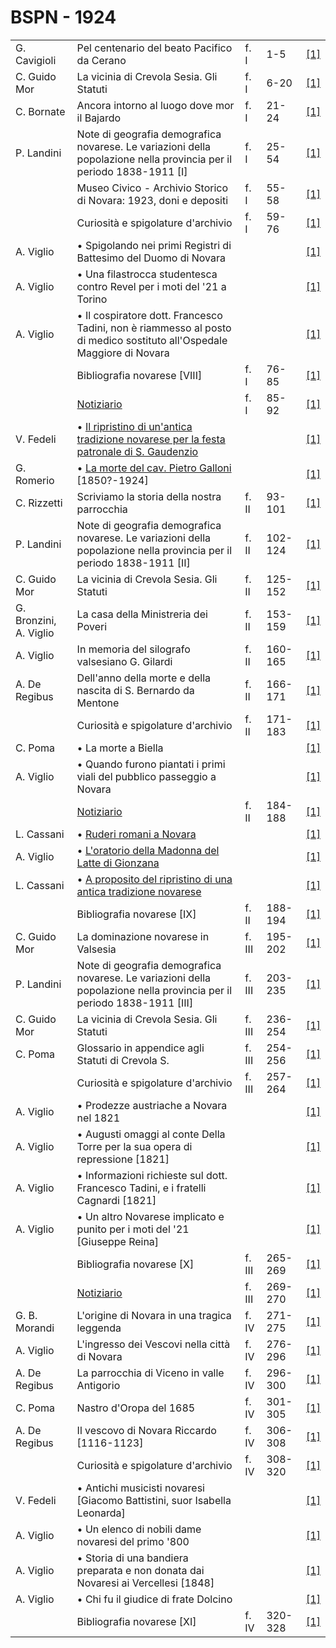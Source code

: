 # BSPN - 1924

<table>
    <tr>
        <td>G. Cavigioli</td>
        <td>Pel centenario del beato Pacifico da Cerano</td>
        <td>f. I</td>
        <td>1-5</td>
        <td><a href="https://en.calameo.com/read/0072607357bc07b1a2ffb">[1]</a></td>
    </tr>
    <tr>
        <td>C. Guido Mor</td>
        <td>La vicinia di Crevola Sesia. Gli Statuti</td>
        <td>f. I</td>
        <td>6-20</td>
        <td><a href="https://en.calameo.com/read/0072607357bc07b1a2ffb">[1]</a></td>
    </tr>
    <tr>
        <td>C. Bornate</td>
        <td>Ancora intorno al luogo dove mor il Bajardo</td>
        <td>f. I</td>
        <td>21-24</td>
        <td><a href="https://en.calameo.com/read/0072607357bc07b1a2ffb">[1]</a></td>
    </tr>
    <tr>
        <td>P. Landini</td>
        <td>Note di geografia demografica novarese. Le variazioni della popolazione nella provincia per il periodo
            1838-1911 [I]
        </td>
        <td>f. I</td>
        <td>25-54</td>
        <td><a href="https://en.calameo.com/read/0072607357bc07b1a2ffb">[1]</a></td>
    </tr>
    <tr>
        <td></td>
        <td>Museo Civico - Archivio Storico di Novara: 1923, doni e depositi</td>
        <td>f. I</td>
        <td>55-58</td>
        <td><a href="https://en.calameo.com/read/0072607357bc07b1a2ffb">[1]</a></td>
    </tr>
    <tr>
        <td></td>
        <td>Curiosità e spigolature d'archivio</td>
        <td>f. I</td>
        <td>59-76</td>
        <td><a href="https://en.calameo.com/read/0072607357bc07b1a2ffb">[1]</a></td>
    </tr>
    <tr>
        <td>A. Viglio</td>
        <td>• Spigolando nei primi Registri di Battesimo del Duomo di Novara</td>
        <td></td>
        <td></td>
        <td><a href="https://en.calameo.com/read/0072607357bc07b1a2ffb">[1]</a></td>
    </tr>
    <tr>
        <td>A. Viglio</td>
        <td>• Una filastrocca studentesca contro Revel per i moti del '21 a Torino</td>
        <td></td>
        <td></td>
        <td><a href="https://en.calameo.com/read/0072607357bc07b1a2ffb">[1]</a></td>
    </tr>
    <tr>
        <td>A. Viglio</td>
        <td>• Il cospiratore dott. Francesco Tadini, non è riammesso al posto di medico sostituto
            all'Ospedale Maggiore di Novara
        </td>
        <td></td>
        <td></td>
        <td><a href="https://en.calameo.com/read/0072607357bc07b1a2ffb">[1]</a></td>
    </tr>
    <tr>
        <td></td>
        <td>Bibliografia novarese [VIII]</td>
        <td>f. I</td>
        <td>76-85</td>
        <td><a href="https://en.calameo.com/read/0072607357bc07b1a2ffb">[1]</a></td>
    </tr>
    <tr>
        <td></td>
        <td><a href="http://www.ssno.it/BSPNo/bspn_not24.html#241">Notiziario</a></td>
        <td>f. I</td>
        <td>85-92</td>
        <td><a href="https://en.calameo.com/read/0072607357bc07b1a2ffb">[1]</a></td>
    </tr>
    <tr>
        <td>V. Fedeli</td>
        <td>• <a href="http://www.ssno.it/BSPNo/bspn_not24.html#trad">Il ripristino di un'antica tradizione
            novarese per la festa patronale di S. Gaudenzio</a></td>
        <td></td>
        <td></td>
        <td><a href="https://en.calameo.com/read/0072607357bc07b1a2ffb">[1]</a></td>
    </tr>
    <tr>
        <td>G. Romerio</td>
        <td>• <a href="http://www.ssno.it/BSPNo/bspn_not24.html#gall">La morte del cav. Pietro Galloni</a>
            [1850?-1924]
        </td>
        <td></td>
        <td></td>
        <td><a href="https://en.calameo.com/read/0072607357bc07b1a2ffb">[1]</a></td>
    </tr>
    <tr>
        <td>C. Rizzetti</td>
        <td>Scriviamo la storia della nostra parrocchia</td>
        <td>f. II</td>
        <td>93-101</td>
        <td><a href="https://en.calameo.com/read/0072607355358e2ae853d">[1]</a></td>
    </tr>
    <tr>
        <td>P. Landini</td>
        <td>Note di geografia demografica novarese. Le variazioni della popolazione nella provincia per il periodo
            1838-1911 [II]
        </td>
        <td>f. II</td>
        <td>102-124</td>
        <td><a href="https://en.calameo.com/read/0072607355358e2ae853d">[1]</a></td>
    </tr>
    <tr>
        <td>C. Guido Mor</td>
        <td>La vicinia di Crevola Sesia. Gli Statuti</td>
        <td>f. II</td>
        <td>125-152</td>
        <td><a href="https://en.calameo.com/read/0072607355358e2ae853d">[1]</a></td>
    </tr>
    <tr>
        <td>G. Bronzini, A. Viglio</td>
        <td>La casa della Ministreria dei Poveri</td>
        <td>f. II</td>
        <td>153-159</td>
        <td><a href="https://en.calameo.com/read/0072607355358e2ae853d">[1]</a></td>
    </tr>
    <tr>
        <td>A. Viglio</td>
        <td>In memoria del silografo valsesiano G. Gilardi</td>
        <td>f. II</td>
        <td>160-165</td>
        <td><a href="https://en.calameo.com/read/0072607355358e2ae853d">[1]</a></td>
    </tr>
    <tr>
        <td>A. De Regibus</td>
        <td>Dell'anno della morte e della nascita di S. Bernardo da Mentone</td>
        <td>f. II</td>
        <td>166-171</td>
        <td><a href="https://en.calameo.com/read/0072607355358e2ae853d">[1]</a></td>
    </tr>
    <tr>
        <td></td>
        <td>Curiosità e spigolature d'archivio</td>
        <td>f. II</td>
        <td>171-183</td>
        <td><a href="https://en.calameo.com/read/0072607355358e2ae853d">[1]</a></td>
    </tr>
    <tr>
        <td>C. Poma</td>
        <td>• La morte a Biella</td>
        <td></td>
        <td></td>
        <td><a href="https://en.calameo.com/read/0072607355358e2ae853d">[1]</a></td>
    </tr>
    <tr>
        <td>A. Viglio</td>
        <td>• Quando furono piantati i primi viali del pubblico passeggio a Novara</td>
        <td></td>
        <td></td>
        <td><a href="https://en.calameo.com/read/0072607355358e2ae853d">[1]</a></td>
    </tr>
    <tr>
        <td></td>
        <td><a href="http://www.ssno.it/BSPNo/bspn_not24.html#242">Notiziario</a></td>
        <td>f. II</td>
        <td>184-188</td>
        <td><a href="https://en.calameo.com/read/0072607355358e2ae853d">[1]</a></td>
    </tr>
    <tr>
        <td>L. Cassani</td>
        <td>• <a href="http://www.ssno.it/BSPNo/bspn_not24.html#rude">Ruderi romani a Novara</a></td>
        <td></td>
        <td></td>
        <td><a href="https://en.calameo.com/read/0072607355358e2ae853d">[1]</a></td>
    </tr>
    <tr>
        <td>A. Viglio</td>
        <td>• <a href="http://www.ssno.it/BSPNo/bspn_not24.html#gion">L'oratorio della Madonna del Latte di
            Gionzana</a></td>
        <td></td>
        <td></td>
        <td><a href="https://en.calameo.com/read/0072607355358e2ae853d">[1]</a></td>
    </tr>
    <tr>
        <td>L. Cassani</td>
        <td>• <a href="http://www.ssno.it/BSPNo/bspn_not24.html#tra2">A proposito del ripristino di una antica
            tradizione novarese</a></td>
        <td></td>
        <td></td>
        <td><a href="https://en.calameo.com/read/0072607355358e2ae853d">[1]</a></td>
    </tr>
    <tr>
        <td></td>
        <td>Bibliografia novarese [IX]</td>
        <td>f. II</td>
        <td>188-194</td>
        <td><a href="https://en.calameo.com/read/0072607355358e2ae853d">[1]</a></td>
    </tr>
    <tr>
        <td>C. Guido Mor</td>
        <td>La dominazione novarese in Valsesia</td>
        <td>f. III</td>
        <td>195-202</td>
        <td><a href="https://en.calameo.com/read/0072607353165c6ea881d">[1]</a></td>
    </tr>
    <tr>
        <td>P. Landini</td>
        <td>Note di geografia demografica novarese. Le variazioni della popolazione nella provincia per il periodo
            1838-1911 [III]
        </td>
        <td>f. III</td>
        <td>203-235</td>
        <td><a href="https://en.calameo.com/read/0072607353165c6ea881d">[1]</a></td>
    </tr>
    <tr>
        <td>C. Guido Mor</td>
        <td>La vicinia di Crevola Sesia. Gli Statuti</td>
        <td>f. III</td>
        <td>236-254</td>
        <td><a href="https://en.calameo.com/read/0072607353165c6ea881d">[1]</a></td>
    </tr>
    <tr>
        <td>C. Poma</td>
        <td>Glossario in appendice agli Statuti di Crevola S.</td>
        <td>f. III</td>
        <td>254-256</td>
        <td><a href="https://en.calameo.com/read/0072607353165c6ea881d">[1]</a></td>
    </tr>
    <tr>
        <td></td>
        <td>Curiosità e spigolature d'archivio</td>
        <td>f. III</td>
        <td>257-264</td>
        <td><a href="https://en.calameo.com/read/0072607353165c6ea881d">[1]</a></td>
    </tr>
    <tr>
        <td>A. Viglio</td>
        <td>• Prodezze austriache a Novara nel 1821</td>
        <td></td>
        <td></td>
        <td><a href="https://en.calameo.com/read/0072607353165c6ea881d">[1]</a></td>
    </tr>
    <tr>
        <td>A. Viglio</td>
        <td>• Augusti omaggi al conte Della Torre per la sua opera di repressione [1821]</td>
        <td></td>
        <td></td>
        <td><a href="https://en.calameo.com/read/0072607353165c6ea881d">[1]</a></td>
    </tr>
    <tr>
        <td>A. Viglio</td>
        <td>• Informazioni richieste sul dott. Francesco Tadini, e i fratelli Cagnardi [1821]</td>
        <td></td>
        <td></td>
        <td><a href="https://en.calameo.com/read/0072607353165c6ea881d">[1]</a></td>
    </tr>
    <tr>
        <td>A. Viglio</td>
        <td>• Un altro Novarese implicato e punito per i moti del '21 [Giuseppe Reina]</td>
        <td></td>
        <td></td>
        <td><a href="https://en.calameo.com/read/0072607353165c6ea881d">[1]</a></td>
    </tr>
    <tr>
        <td></td>
        <td>Bibliografia novarese [X]</td>
        <td>f. III</td>
        <td>265-269</td>
        <td><a href="https://en.calameo.com/read/0072607353165c6ea881d">[1]</a></td>
    </tr>
    <tr>
        <td></td>
        <td><a href="http://www.ssno.it/BSPNo/bspn_not24.html#243">Notiziario</a></td>
        <td>f. III</td>
        <td>269-270</td>
        <td><a href="https://en.calameo.com/read/0072607353165c6ea881d">[1]</a></td>
    </tr>
    <tr>
        <td>G. B. Morandi</td>
        <td>L'origine di Novara in una tragica leggenda</td>
        <td>f. IV</td>
        <td>271-275</td>
        <td><a href="https://en.calameo.com/read/007260735628787b2a32b">[1]</a></td>
    </tr>
    <tr>
        <td>A. Viglio</td>
        <td>L'ingresso dei Vescovi nella città di Novara</td>
        <td>f. IV</td>
        <td>276-296</td>
        <td><a href="https://en.calameo.com/read/007260735628787b2a32b">[1]</a></td>
    </tr>
    <tr>
        <td>A. De Regibus</td>
        <td>La parrocchia di Viceno in valle Antigorio</td>
        <td>f. IV</td>
        <td>296-300</td>
        <td><a href="https://en.calameo.com/read/007260735628787b2a32b">[1]</a></td>
    </tr>
    <tr>
        <td>C. Poma</td>
        <td>Nastro d'Oropa del 1685</td>
        <td>f. IV</td>
        <td>301-305</td>
        <td><a href="https://en.calameo.com/read/007260735628787b2a32b">[1]</a></td>
    </tr>
    <tr>
        <td>A. De Regibus</td>
        <td>Il vescovo di Novara Riccardo [1116-1123]</td>
        <td>f. IV</td>
        <td>306-308</td>
        <td><a href="https://en.calameo.com/read/007260735628787b2a32b">[1]</a></td>
    </tr>
    <tr>
        <td></td>
        <td>Curiosità e spigolature d'archivio</td>
        <td>f. IV</td>
        <td>308-320</td>
        <td><a href="https://en.calameo.com/read/007260735628787b2a32b">[1]</a></td>
    </tr>
    <tr>
        <td>V. Fedeli</td>
        <td>• Antichi musicisti novaresi [Giacomo Battistini, suor Isabella Leonarda]</td>
        <td></td>
        <td></td>
        <td><a href="https://en.calameo.com/read/007260735628787b2a32b">[1]</a></td>
    </tr>
    <tr>
        <td>A. Viglio</td>
        <td>• Un elenco di nobili dame novaresi del primo '800</td>
        <td></td>
        <td></td>
        <td><a href="https://en.calameo.com/read/007260735628787b2a32b">[1]</a></td>
    </tr>
    <tr>
        <td>A. Viglio</td>
        <td>• Storia di una bandiera preparata e non donata dai Novaresi ai Vercellesi [1848]</td>
        <td></td>
        <td></td>
        <td><a href="https://en.calameo.com/read/007260735628787b2a32b">[1]</a></td>
    </tr>
    <tr>
        <td>A. Viglio</td>
        <td>• Chi fu il giudice di frate Dolcino</td>
        <td></td>
        <td></td>
        <td><a href="https://en.calameo.com/read/007260735628787b2a32b">[1]</a></td>
    </tr>
    <tr>
        <td></td>
        <td>Bibliografia novarese [XI]</td>
        <td>f. IV</td>
        <td>320-328</td>
        <td><a href="https://en.calameo.com/read/007260735628787b2a32b">[1]</a></td>
    </tr>
</table>